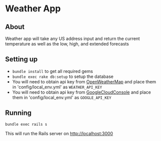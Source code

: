 # Weather App

## About

Weather app will take any US address input and return the current temperature as well as the low, high, and extended forecasts

## Setting up

* `bundle install` to get all required gems
* `bundle exec rake db:setup` to setup the database
* You will need to obtain api key from [OpenWeatherMap] and place them in 'config/local_env.yml' as `WEATHER_API_KEY`
* You will need to obtain api key from [GoogleCloudConsole] and place them in 'config/local_env.yml' as `GOOGLE_API_KEY`

## Running

`bundle exec rails s`

This will run the Rails server on <http://localhost:3000>

[OpenWeatherMap]: https://home.openweathermap.org/
[GoogleCloudConsole]: https://console.cloud.google.com/
